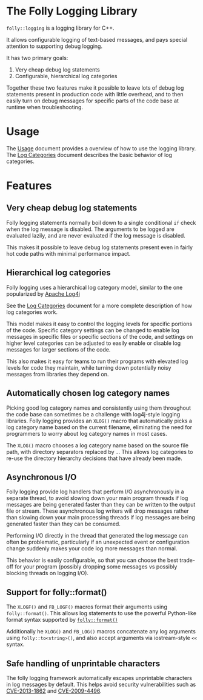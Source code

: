 # The Folly Logging Library

`folly::logging` is a logging library for C++.

It allows configurable logging of text-based messages, and pays special
attention to supporting debug logging.

It has two primary goals:

1. Very cheap debug log statements
2. Configurable, hierarchical log categories

Together these two features make it possible to leave lots of debug log
statements present in production code with little overhead, and to then easily
turn on debug messages for specific parts of the code base at runtime when
troubleshooting.

# Usage

The [Usage](Usage.md) document provides a overview of how to use the logging
library.  The [Log Categories](LogCategories.md) document describes the basic
behavior of log categories.

# Features

## Very cheap debug log statements

Folly logging statements normally boil down to a single conditional `if` check
when the log message is disabled.  The arguments to be logged are evaluated
lazily, and are never evaluated if the log message is disabled.

This makes it possible to leave debug log statements present even in fairly hot
code paths with minimal performance impact.

## Hierarchical log categories

Folly logging uses a hierarchical log category model, similar to the one
popularized by [Apache Log4j](https://logging.apache.org/log4j/)

See the [Log Categories](LogCategories.md) document for a more complete
description of how log categories work.

This model makes it easy to control the logging levels for specific portions of
the code.  Specific category settings can be changed to enable log messages in
specific files or specific sections of the code, and settings on higher level
categories can be adjusted to easily enable or disable log messages for larger
sections of the code.

This also makes it easy for teams to run their programs with elevated log
levels for code they maintain, while turning down potentially noisy messages
from libraries they depend on.

## Automatically chosen log category names

Picking good log category names and consistently using them throughout the code
base can sometimes be a challenge with log4j-style logging libraries.  Folly
logging provides an `XLOG()` macro that automatically picks a log category name
based on the current filename, eliminating the need for programmers to worry
about log category names in most cases.

The `XLOG()` macro chooses a log category name based on the source file path,
with directory separators replaced by `.`.  This allows log categories to
re-use the directory hierarchy decisions that have already been made.

## Asynchronous I/O

Folly logging provide log handlers that perform I/O asynchronously in a
separate thread, to avoid slowing down your main program threads if log
messages are being generated faster than they can be written to the output file
or stream.  These asynchronous log writers will drop messages rather than
slowing down your main processing threads if log messages are being generated
faster than they can be consumed.

Performing I/O directly in the thread that generated the log message can often
be problematic, particularly if an unexpected event or configuration change
suddenly makes your code log more messages than normal.

This behavior is easily configurable, so that you can choose the best trade-off
for your program (possibly dropping some messages vs possibly blocking threads
on logging I/O).

## Support for folly::format()

The `XLOGF()` and `FB_LOGF()` macros format their arguments using
`folly::format()`.  This allows log statements to use the powerful Python-like
format syntax supported by
[`folly::format()`](https://github.com/facebook/folly/blob/master/folly/docs/Format.md)

Additionally he `XLOG()` and `FB_LOG()` macros concatenate any log arguments
using `folly::to<string>()`, and also accept arguments via iostream-style `<<`
syntax.

## Safe handling of unprintable characters

The folly logging framework automatically escapes unprintable characters in log
messages by default.  This helps avoid security vulnerabilities such as
[CVE-2013-1862](https://cve.mitre.org/cgi-bin/cvename.cgi?name=CVE-2013-1862)
and
[CVE-2009-4496](https://cve.mitre.org/cgi-bin/cvename.cgi?name=CVE-2009-4496).
